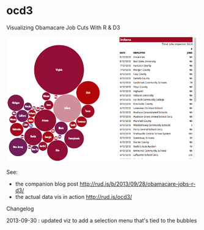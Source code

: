 ocd3
====

Visualizing Obamacare Job Cuts With R &amp; D3

![OCD3 Vis](oc-snap.png)

See:

- the companion blog post http://rud.is/b/2013/09/28/obamacare-jobs-r-d3/
- the actual data vis in action http://rud.is/ocd3/

Changelog

2013-09-30 : updated viz to add a selection menu that's tied to the bubbles
